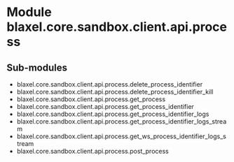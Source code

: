 Module blaxel.core.sandbox.client.api.process
=============================================

Sub-modules
-----------
* blaxel.core.sandbox.client.api.process.delete_process_identifier
* blaxel.core.sandbox.client.api.process.delete_process_identifier_kill
* blaxel.core.sandbox.client.api.process.get_process
* blaxel.core.sandbox.client.api.process.get_process_identifier
* blaxel.core.sandbox.client.api.process.get_process_identifier_logs
* blaxel.core.sandbox.client.api.process.get_process_identifier_logs_stream
* blaxel.core.sandbox.client.api.process.get_ws_process_identifier_logs_stream
* blaxel.core.sandbox.client.api.process.post_process
